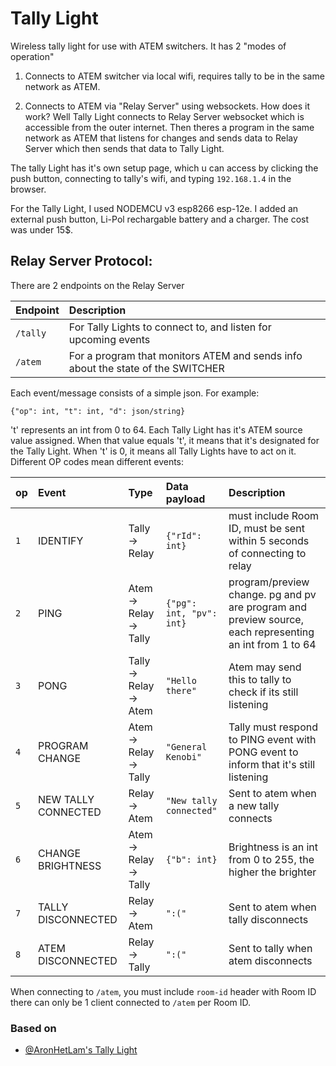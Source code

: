 
# Tally Light

Wireless tally light for use with ATEM switchers. 
It has 2 "modes of operation"

1) Connects to ATEM switcher via local wifi, requires tally to be in the same network as ATEM.

2) Connects to ATEM via "Relay Server" using websockets.
How does it work? Well Tally Light connects to Relay Server websocket which is accessible from the outer internet. Then theres a program in the same network as ATEM that listens for changes and sends data to Relay Server which then sends that data to Tally Light.


The tally Light has it's own setup page, which u can access by clicking the push button, connecting to tally's wifi, and typing `192.168.1.4` in the browser.

For the Tally Light, I used NODEMCU v3 esp8266 esp-12e. I added an external push button, Li-Pol rechargable battery and a charger. The cost was under 15$.






## Relay Server Protocol:
There are 2 endpoints on the Relay Server


| Endpoint  | Description                                                                     |
| :-------- | :------------------------------------------------------------------------------ |
| `/tally`  | For Tally Lights to connect to, and listen for upcoming events                  |
| `/atem`   | For a program that monitors ATEM and sends info about the state of the SWITCHER |


Each event/message consists of a simple json. For example:
```
{"op": int, "t": int, "d": json/string}
```
't' represents an int from 0 to 64. Each Tally Light has it's ATEM source value assigned. When that value equals 't', 
it means that it's designated for the Tally Light. When 't' is 0, it means all Tally Lights have to act on it.
Different OP codes mean different events:


| op  | Event               | Type                          | Data payload             | Description                                                                                             |
|:----|:--------------------|:------------------------------|:-------------------------|:--------------------------------------------------------------------------------------------------------|
| `1` | IDENTIFY            | Tally -> Relay                | `{"rId": int}`           | must include Room ID, must be sent within 5 seconds of connecting to relay                              |
| `2` | PING                | Atem -> Relay -> Tally        | `{"pg": int, "pv": int}` | program/preview change. pg and pv are program and preview source, each representing an int from 1 to 64 
| `3` | PONG                | Tally -> Relay -> Atem        | `"Hello there"`          | Atem may send this to tally to check if its still listening                                             |
| `4` | PROGRAM CHANGE      | Atem -> Relay -> Tally        | `"General Kenobi"`       | Tally must respond to PING event with PONG event to inform that it's still listening                    |
| `5` | NEW TALLY CONNECTED | Relay -> Atem                 | `"New tally connected"`  | Sent to atem when a new tally connects                                                                  |
| `6` | CHANGE BRIGHTNESS   | Atem -> Relay -> Tally        | `{"b": int}`             | Brightness is an int from 0 to 255, the higher the brighter                                             |
| `7` | TALLY DISCONNECTED  | Relay -> Atem        | `":("`                   | Sent to atem when tally disconnects                                                                     |
| `8` | ATEM DISCONNECTED   | Relay -> Tally        | `":("`                   | Sent to tally when atem disconnects                                                                     |

When connecting to `/atem`, you must include `room-id` header with Room ID 
there can only be 1 client connected to `/atem` per Room ID.


### Based on

- [@AronHetLam's Tally Light](https://github.com/AronHetLam/ATEM_tally_light_with_ESP8266)

